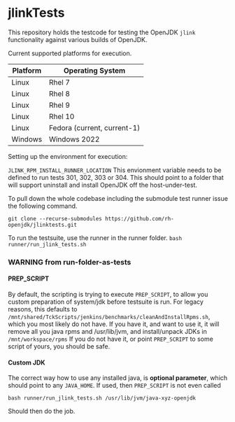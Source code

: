 # jlinkTests

This repository holds the testcode for testing the OpenJDK `jlink` 
functionality against various builds of OpenJDK. 

Current supported platforms for execution.

| Platform | Operating System            | 
|----------|-----------------------------|
| Linux | Rhel 7                      |
| Linux | Rhel 8                     |
| Linux | Rhel 9                      |
| Linux | Rhel 10                     |
|Linux | Fedora (current, current-1) |
| Windows | Windows 2022 |

Setting up the environment for execution:


`JLINK_RPM_INSTALL_RUNNER_LOCATION` This envionment variable needs to be
defined to run tests 301, 302, 303 or 304. This should point to a 
folder that will support uninstall and install OpenJDK off the 
host-under-test.

To pull down the whole codebase including the submodule 
test runner issue the following command.

`git clone --recurse-submodules https://github.com/rh-openjdk/jlinktests.git`

To run the testsuite, use the runner in the runner folder.
`bash runner/run_jlink_tests.sh`

### WARNING from run-folder-as-tests
#### PREP_SCRIPT
By default, the scripting is trying to execute `PREP_SCRIPT`, to allow you custom preparation of system/jdk before testsuite is run.
For legacy reasons, this defaults to `/mnt/shared/TckScripts/jenkins/benchmarks/cleanAndInstallRpms.sh`, which you most likely do not have.
If you have it, and want to use it, it will remove all you java rpms and /usr/lib/jvm, and install/unpack JDKs in `/mnt/workspace/rpms`
If you do not have it, or point `PREP_SCRIPT` to some script of yours, you should  be safe.

#### Custom JDK
The correct way how to use any installed java, is **optional parameter**, which should point to any `JAVA_HOME`. If used, then `PREP_SCRIPT` is not even called
```
bash runner/run_jlink_tests.sh /usr/lib/jvm/java-xyz-openjdk
```
Should then do the job.

